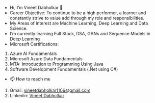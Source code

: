 - Hi, I’m Vineet Dabholkar 👋
- Career Objective: To continue to be a high performer, a learner and constantly strive to value add through my role and responsibilities.
- My Areas of Interest are Machine Learning, Deep Learning and Data Science.
- I’m currently learning Full Stack, DSA, GANs and Sequence Models in Deep Learning
- Microsoft Certifications:
 1. Azure AI Fundamentals 
 2. Microsoft Azure Data Fundamentals
 3. MTA: Introduction to Programming Using Java
 4. Software Development Fundamentals (.Net using C#)
 
- 📫 How to reach me
1. Gmail: vineetdabholkar1106@gmail.com
2. Linkedin: <a href="https://www.linkedin.com/in/vineet-dabholkar-293a4a1a4/"> Vineet Dabholkar </a>


<!---
VineetDabholkar2002/VineetDabholkar2002 is a ✨ special ✨ repository because its `README.md` (this file) appears on your GitHub profile.
You can click the Preview link to take a look at your changes.
--->
